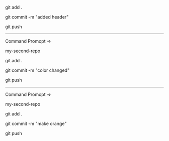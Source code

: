 
git add .

git commit -m "added header"

git push

---

Command Promopt =>

my-second-repo

git add .

git commit -m "color changed"

git push

---
Command Promopt =>

my-second-repo

git add .

git commit -m "make orange"

git push
